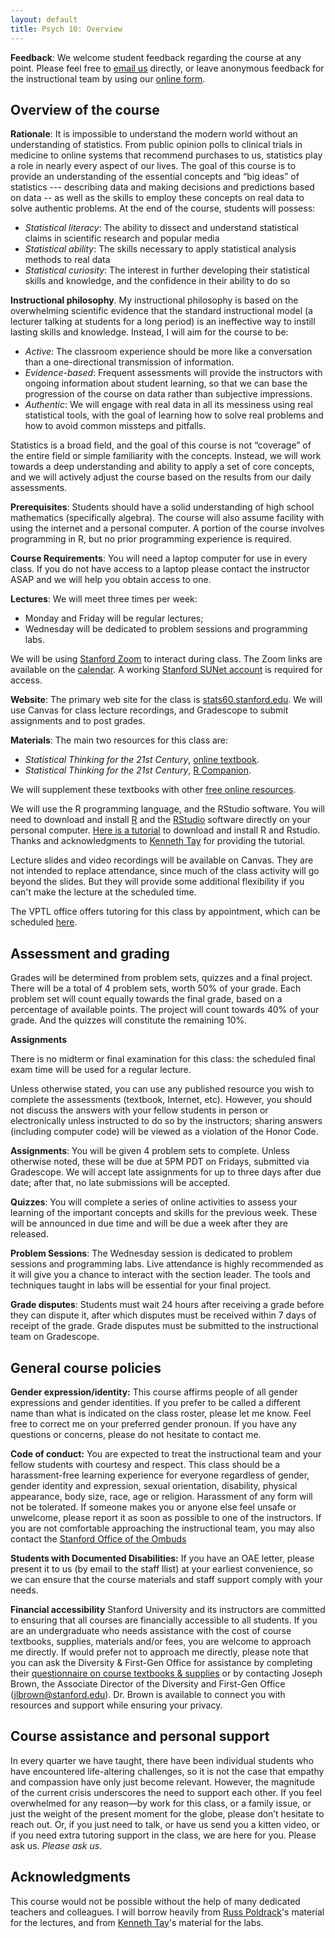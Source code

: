 ```yaml
---
layout: default
title: Psych 10: Overview
---
```


**Feedback**: We welcome student feedback regarding the course at any point.  Please feel free to [email us](mailto:stats60-sum1920-staff@lists.stanford.edu?subject=feedback)
directly, or leave anonymous feedback for the instructional team by using our [online form](https://forms.gle/LAQCWW2FWFVjNGt2A).

## Overview of the course

**Rationale**: It is impossible to understand the modern world without an understanding of statistics.  From public opinion polls to clinical trials in medicine to online systems that recommend purchases to us, statistics play a role in nearly every aspect of our lives. The goal of this course is to provide an understanding of the essential concepts and “big ideas” of statistics --- describing data and making decisions and predictions based on data -- as well as the skills to employ these concepts on real data to solve authentic problems. At the end of the course, students will possess:
- *Statistical literacy*: The ability to dissect and understand statistical claims in scientific research and popular media
- *Statistical ability*: The skills necessary to apply statistical analysis methods to real data
- *Statistical curiosity*: The interest in further developing their statistical skills and knowledge, and the confidence in their ability to do so

**Instructional philosophy**.  My instructional philosophy is based on the overwhelming scientific evidence that the standard instructional model  (a lecturer talking at students for a long period) is an ineffective way to instill lasting skills and knowledge.  Instead, I will aim for the course to be:
- *Active*: The classroom experience should be more like a conversation than a one-directional transmission of information.
- *Evidence-based*: Frequent assessments will provide the instructors with ongoing information about student learning, so that we can base the progression of the course on data rather than subjective impressions.
- *Authentic*: We will engage with real data in all its messiness using real statistical tools, with the goal of learning how to solve real problems and how to avoid common missteps and pitfalls.

Statistics is a broad field, and the goal of this course is not “coverage” of the entire field or simple familiarity with the concepts. Instead, we will work towards a deep understanding and ability to apply a set of core concepts, and we will actively adjust the course based on the results from our daily assessments.

**Prerequisites**: Students should have a solid understanding of high school mathematics (specifically algebra).  The course will also assume facility with using the internet and a personal computer. A portion of the course involves programming in R, but no prior programming experience is required.

**Course Requirements**:  You will need a laptop computer for use in every class.  If you do not have access to a laptop please contact the instructor ASAP and we will help you obtain access to one.

**Lectures**: We will meet three times per week:
- Monday and Friday will be regular lectures;
- Wednesday will be dedicated to problem sessions and programming labs.

We will be using [Stanford Zoom](https://uit.stanford.edu/service/zoom) to interact during class. The Zoom links are available on the [calendar](../calendar/). A working [Stanford SUNet account](https://accounts.stanford.edu/) is required for access. 

**Website**: The primary web site for the class is [stats60.stanford.edu](http://stats60.stanford.edu). We will use Canvas for class lecture recordings, and Gradescope to submit assignments and to post grades.

<!-- **Discussion**.  We will Piazza to allow you to get help efficiently from both your classmates and the instructors ([class Piazza page](https://piazza.com/stanford/summer2020/stats60psych10stats160)). Please post your questions about the course material and course logistics to Piazza so that everyone can benefit from the answer. We also highly encourage you to answer your classmates’ questions whenever possible – you will get extra practice with the material and receive feedback from the teaching team about your answers. As an added incentive, students who provide frequent, high-quality answers may receive extra credit on their final course grades. Additional guidelines about posting on Piazza are available on the [Piazza page](https://piazza.com/product/overview). -->

**Materials**: 
The main two resources for this class are:
- *Statistical Thinking for the 21st Century*, [online textbook](https://statsthinking21.github.io/statsthinking21-core-site/).
- *Statistical Thinking for the 21st Century*, [R Companion](https://statsthinking21.github.io/statsthinking21-R-site/).

We will supplement these textbooks with other [free online resources](../resources/).

We will use the R programming language, and the RStudio software. You will need to download and install [R](https://www.r-project.org/) and the [RStudio](https://rstudio.com/products/rstudio/download/#download) software directly on your personal computer. [Here is a tutorial](https://drive.google.com/drive/folders/1EPZQOahz-dYfdzajMtk5HpPNGV9rXg-K?usp=sharing) to download and install R and Rstudio. Thanks and acknowledgments to [Kenneth Tay](https://kjytay.github.io/) for providing the tutorial.

Lecture slides and video recordings will be available on Canvas. They are not intended to replace attendance, since much of the class activity will go beyond the slides. But they will provide some additional flexibility if you can't make the lecture at the scheduled time.

The VPTL office offers tutoring for this class by appointment, which can be scheduled [here](https://learningconnection.stanford.edu/appointments-and-drop-schedule).

## Assessment and grading

Grades will be determined from problem sets, quizzes and a final project. There will be a total of 4 problem sets, worth 50% of your grade. Each problem set will count equally towards the final grade, based on a percentage of available points. The project will count towards 40% of your grade. And the quizzes will constitute the remaining 10%. 

**Assignments**

There is no midterm or final examination for this class: the scheduled final exam time will be used for a regular lecture.

Unless otherwise stated, you can use any published resource you wish to complete the assessments (textbook, Internet, etc).  However, you should not discuss the answers with your fellow students in person or electronically unless instructed to do so by the instructors; sharing answers (including computer code) will be viewed as a violation of the Honor Code.

**Assignments**: You will be given 4 problem sets to complete.  Unless otherwise noted, these will be due at 5PM PDT on Fridays, submitted via Gradescope. We will accept late assignments for up to three days after due date; after that, no late submissions will be accepted.

**Quizzes**:  You will complete a series of online activities to assess your learning of the important concepts and skills for the previous week. These will be announced in due time and will be due a week after they are released.

**Problem Sessions**: The Wednesday session is dedicated to problem sessions and programming labs. Live attendance is highly recommended as it will give you a chance to interact with the section leader. The tools and techniques taught in labs will be essential for your final project.

**Grade disputes**:  Students must wait 24 hours after receiving a grade before they can dispute it, after which disputes must be received within 7 days of receipt of the grade. Grade disputes must be submitted to the instructional team on Gradescope.

## General course policies

**Gender expression/identity:**
This course affirms people of all gender expressions and gender identities. If you prefer to be called a different name than what is indicated on the class roster, please let me know. Feel free to correct me on your preferred gender pronoun. If you have any questions or concerns, please do not hesitate to contact me.

**Code of conduct:**
You are expected to treat the instructional team and your fellow students with courtesy and respect.
This class should be a harassment-free learning experience for everyone regardless of gender, gender identity and expression, sexual orientation, disability, physical appearance, body size, race, age or religion. Harassment of any form will not be tolerated.
If someone makes you or anyone else feel unsafe or unwelcome, please report it as soon as possible to one of the instructors. If you are not comfortable approaching the instructional team, you may also contact the [Stanford Office of the Ombuds](https://ombuds.stanford.edu/)

**Students with Documented Disabilities:**
If you have an OAE letter, please present it to us (by email to the staff llist) at your earliest convenience, so we can ensure that the course materials and staff support comply with your needs. 

**Financial accessibility**
Stanford University and its instructors are committed to ensuring that all courses are financially accessible to all students. If you are an undergraduate who needs assistance with the cost of course textbooks, supplies, materials and/or fees, you are welcome to approach me directly. If would prefer not to approach me directly, please note that you can ask the Diversity & First-Gen Office for assistance by completing their [questionnaire on course textbooks & supplies](http://tinyurl.com/jpqbarn) or by contacting Joseph Brown, the Associate Director of the Diversity and First-Gen Office (jlbrown@stanford.edu). Dr. Brown is available to connect you with resources and support while ensuring your privacy.

## Course assistance and personal support

In every quarter we have taught, there have been individual students who have encountered life-altering challenges, so it is not the case that empathy and compassion have only just become relevant. However, the magnitude of the current crisis underscores the need to support each other. If you feel overwhelmed for any reason—by work for this class, or a family issue, or just the weight of the present moment for the globe, please don’t hesitate to reach out. Or, if you just need to talk, or have us send you a kitten video, or if you need extra tutoring support in the class, we are here for you. Please ask us. *Please ask us.* 

## Acknowledgments

This course would not be possible without the help of many dedicated teachers and colleagues. I will borrow heavily from [Russ Poldrack](poldracklab.stanford.edu)'s material for the lectures, and from [Kenneth Tay](kjytay.github.io)'s material for the labs.
